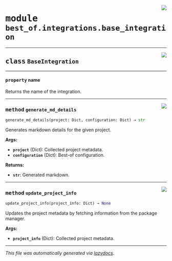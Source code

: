 <!-- markdownlint-disable -->

<a href="https://github.com/best-of-lists/best-of-generator/blob/main/src/best_of/integrations/base_integration.py#L0"><img align="right" style="float:right;" src="https://img.shields.io/badge/-source-cccccc?style=flat-square"></a>

# <kbd>module</kbd> `best_of.integrations.base_integration`






---

<a href="https://github.com/best-of-lists/best-of-generator/blob/main/src/best_of/integrations/base_integration.py#L6"><img align="right" style="float:right;" src="https://img.shields.io/badge/-source-cccccc?style=flat-square"></a>

## <kbd>class</kbd> `BaseIntegration`





---

#### <kbd>property</kbd> name

Returns the name of the integration. 



---

<a href="https://github.com/best-of-lists/best-of-generator/blob/main/src/best_of/integrations/base_integration.py#L22"><img align="right" style="float:right;" src="https://img.shields.io/badge/-source-cccccc?style=flat-square"></a>

### <kbd>method</kbd> `generate_md_details`

```python
generate_md_details(project: Dict, configuration: Dict) → str
```

Generates markdown details for the given project. 



**Args:**
 
 - <b>`project`</b> (Dict):  Collected project metadata. 
 - <b>`configuration`</b> (Dict):  Best-of configuration. 



**Returns:**
 
 - <b>`str`</b>:  Generated markdown. 

---

<a href="https://github.com/best-of-lists/best-of-generator/blob/main/src/best_of/integrations/base_integration.py#L13"><img align="right" style="float:right;" src="https://img.shields.io/badge/-source-cccccc?style=flat-square"></a>

### <kbd>method</kbd> `update_project_info`

```python
update_project_info(project_info: Dict) → None
```

Updates the project metadata by fetching information from the package manager. 



**Args:**
 
 - <b>`project_info`</b> (Dict):  Collected project metadata. 




---

_This file was automatically generated via [lazydocs](https://github.com/ml-tooling/lazydocs)._

